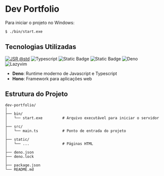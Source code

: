 # Dev Portfolio

Para iniciar o projeto no Windows:

```bash
$ ./bin/start.exe
```

## Tecnologias Utilizadas

[![JSR @std](https://jsr.io/badges/@std)](https://jsr.io/@std)
![Typescript](https://img.shields.io/badge/Typescript-3178C6?logo=typescript&logoColor=white)
![Static Badge](https://img.shields.io/badge/Hono-%23E36002?style=flat&logo=hono&logoColor=white)
![Static Badge](https://img.shields.io/badge/HTMX-%233366CC?style=flat&logo=htmx&logoColor=white)
![Deno](https://img.shields.io/badge/Deno-70FFAF?logo=deno&logoColor=black)
![Lazyvim](https://img.shields.io/badge/LazyVim-2E7DE9?logo=lazyvim&logoColor=white)

- **Deno**: Runtime moderno de Javascript e Typescript
- **Hono**: Framework para aplicações web

## Estrutura do Projeto

```plaintext
dev-portfolio/
│
├── bin/
│   └── start.exe         # Arquivo executável para iniciar o servidor
│
├── src/
│   └── main.ts           # Ponto de entrada do projeto
│
├── static/
│   └── ...               # Páginas HTML
│
├── deno.json
├── deno.lock
│
├── package.json
└── README.md
```
